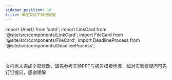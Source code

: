 ```yaml
---
sidebar_position: 10
title: 编程实验工具链配置
---
```


import {Alert} from 'antd';
import LinkCard from '@site/src/components/LinkCard';
import FileCard from '@site/src/components/FileCard';
import DeadlineProcess from '@site/src/components/DeadlineProcess';

<Alert message="文档正在撰写中，请稍后再来吧" type="warning" showIcon/>
<br/>

文档尚未完成全部修改，请先参考实验PPT与报告模板步骤，如对实验有疑问可先钉钉提问，感谢理解